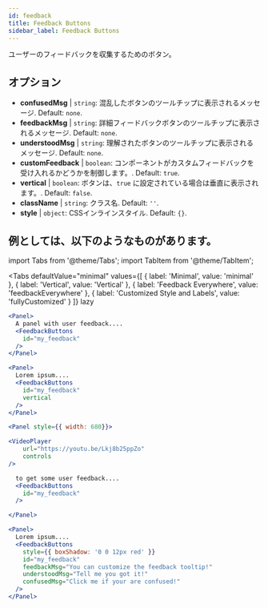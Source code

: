 ```yaml
---
id: feedback 
title: Feedback Buttons
sidebar_label: Feedback Buttons
---
```


ユーザーのフィードバックを収集するためのボタン。

## オプション

* __confusedMsg__ | `string`: 混乱したボタンのツールチップに表示されるメッセージ. Default: `none`.
* __feedbackMsg__ | `string`: 詳細フィードバックボタンのツールチップに表示されるメッセージ. Default: `none`.
* __understoodMsg__ | `string`: 理解されたボタンのツールチップに表示されるメッセージ. Default: `none`.
* __customFeedback__ | `boolean`: コンポーネントがカスタムフィードバックを受け入れるかどうかを制御します。. Default: `true`.
* __vertical__ | `boolean`: ボタンは、`true` に設定されている場合は垂直に表示されます。. Default: `false`.
* __className__ | `string`: クラス名. Default: `''`.
* __style__ | `object`: CSSインラインスタイル. Default: `{}`.


## 例としては、以下のようなものがあります。

import Tabs from '@theme/Tabs';
import TabItem from '@theme/TabItem';

<Tabs
    defaultValue="minimal"
    values={[
        { label: 'Minimal', value: 'minimal' },
        { label: 'Vertical', value: 'Vertical' },
        { label: 'Feedback Everywhere', value: 'feedbackEverywhere' },
        { label: 'Customized Style and Labels', value: 'fullyCustomized' }
    ]}
    lazy
>

<TabItem value="minimal">

```jsx live
<Panel>
  A panel with user feedback....
  <FeedbackButtons
    id="my_feedback" 
  />
</Panel>
```

</TabItem>

<TabItem value="Vertical">

```jsx live
<Panel>
  Lorem ipsum....
  <FeedbackButtons
    id="my_feedback" 
    vertical
  />
</Panel>
```
</TabItem>

<TabItem value="feedbackEverywhere">

```jsx live
<Panel style={{ width: 680}}>

<VideoPlayer
    url="https://youtu.be/Lkj8b25ppZo"
    controls
/>

  to get some user feedback....
  <FeedbackButtons
    id="my_feedback" 
  />

</Panel>
```
</TabItem>

<TabItem value="fullyCustomized">

```jsx live
<Panel>
  Lorem ipsum....
  <FeedbackButtons
    style={{ boxShadow: '0 0 12px red' }}
    id="my_feedback"  
    feedbackMsg="You can customize the feedback tooltip!"
    understoodMsg="Tell me you got it!" 
    confusedMsg="Click me if your are confused!" 
  />
</Panel>
```
</TabItem>

</Tabs>
